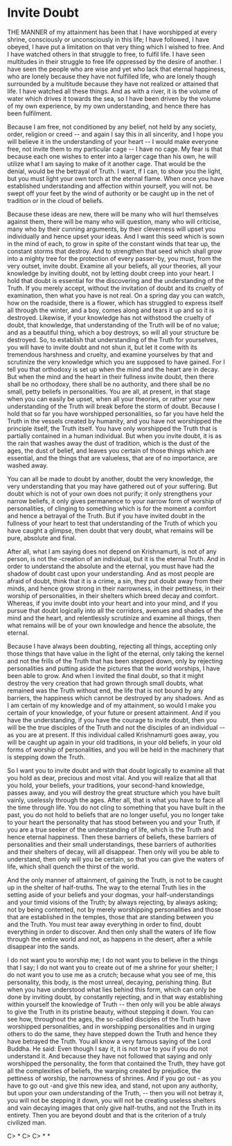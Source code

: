 
# Invite Doubt   

THE MANNER of my attainment has been that I have worshipped at every shrine, consciously or unconsciously in this life; I have followed, I have obeyed, I have put a limitation on that very thing which I wished to free. And I have watched others in that struggle to free, to fulfil life. I have seen multitudes in their struggle to free life oppressed by the desire of another. I have seen the people who are wise and yet who lack that eternal happiness, who are lonely because they have not fulfilled life, who are lonely though surrounded by a multitude because they have not realized or attained that life. I have watched all these things. And as with a river, it is the volume of water which drives it towards the sea, so I have been driven by the volume of my own experience, by my own understanding, and hence there has been fulfilment. 

Because I am free, not conditioned by any belief, not held by any society, order, religion or creed -- and again I say this in all sincerity, and I hope you will believe it in the understanding of your heart -- I would make everyone free, not invite them to my particular cage -- I have no cage. My fear is that because each one wishes to enter into a larger cage than his own, he will utilize what I am saying to make of it another cage. That would be the denial, would be the betrayal of Truth. I want, if I can, to show you the light, but you must light your own torch at the eternal flame. When once you have established understanding and affection within yourself, you will not. be swept off your feet by the wind of authority or be caught up in the net of tradition or in the cloud of beliefs. 

Because these ideas are new, there will be many who will hurl themselves against them, there will be many who will question, many who will criticise, many who by their cunning arguments, by their cleverness will upset you individually and hence upset your ideas. And I want this seed which is sown in the mind of each, to grow in spite of the constant winds that tear up, the constant storms that destroy. And to strengthen that seed which shall grow into a mighty tree for the protection of every passer-by, you must, from the very outset, invite doubt. Examine all your beliefs, all your theories, all your knowledge by inviting doubt, not by letting doubt creep into your heart. I hold that doubt is essential for the discovering and the understanding of the Truth. If you merely accept, without the invitation of doubt and its cruelty of examination, then what you have is not real. On a spring day you can watch, how on the roadside, there is a flower, which has struggled to express itself all through the winter, and a boy, comes along and tears it up and so it is destroyed. Likewise, if your knowledge has not withstood the cruelty of doubt, that knowledge, that understanding of the Truth will be of no value; and as a beautiful thing, which a boy destroys, so will all your structure be destroyed. So, to establish that understanding of the Truth for yourselves, you will have to invite doubt and not shun it, but let it come with its tremendous harshness and cruelty, and examine yourselves by that and scrutinize the very knowledge which you are supposed to have gained. For I tell you that orthodoxy is set up when the mind and the heart are in decay. But when the mind and the heart in their fullness invite doubt, then there shall be no orthodoxy, there shall be no authority, and there shall be no small, petty beliefs in personalities. You are all, at present, in that stage when you can easily be upset, when all your theories, or rather your new understanding of the Truth will break before the storm of doubt. Because I hold that so far you have worshipped personalities, so far you have held the Truth in the vessels created by humanity, and you have not worshipped the principle itself, the Truth itself. You have only worshipped the Truth that is partially contained in a human individual. But when you invite doubt, it is as the rain that washes away the dust of tradition, which is the dust of the ages, the dust of belief, and leaves you certain of those things which are essential, and the things that are valueless, that are of no importance, are washed away. 

You can all be made to doubt by another, doubt the very knowledge, the very understanding that you may have gathered out of your suffering. But doubt which is not of your own does not purify; it only strengthens your narrow beliefs, it only gives permanence to your narrow form of worship of personalities, of clinging to something which is for the moment a comfort and hence a betrayal of the Truth. But if you have invited doubt in the fullness of your heart to test that understanding of the Truth of which you have caught a glimpse, then doubt that very doubt, what remains will be pure, absolute and final. 

After all, what I am saying does not depend on Krishnamurti, is not of any person, is not the -creation of an individual, but it is the eternal Truth. And in order to understand the absolute and the eternal, you must have had the shadow of doubt cast upon your understanding. And as most people are afraid of doubt, think that it is a crime, a sin, they put doubt away from their minds, and hence grow strong in their narrowness, in their pettiness, in their worship of personalities, in their shelters which breed decay and comfort. Whereas, if you invite doubt into your heart and into your mind, and if you pursue that doubt logically into all the corridors, avenues and shades of the mind and the heart, and relentlessly scrutinize and examine all things, then what remains will be of your own knowledge and hence the absolute, the eternal. 

Because I have always been doubting, rejecting all things, accepting only those things that have value in the light of the eternal, only taking the kernel and not the frills of the Truth that has been stepped down, only by rejecting personalities and putting aside the pictures that the world worships, I have been able to grow. And when I invited the final doubt, so that it might destroy the very creation that had grown through small doubts, what remained was the Truth without end, the life that is not bound by any barriers, the happiness which cannot be destroyed by any shadows. And as I am certain of my knowledge and of my attainment, so would I make you certain of your knowledge, of your future or present attainment. And if you have the understanding, if you have the courage to invite doubt, then you will be the true disciples of the Truth and not the disciples of an individual -- as you are at present. If this individual called Krishnamurti goes away, you will be caught up again in your old traditions, in your old beliefs, in your old forms of worship of personalities, and you will be held in the machinery that is stepping down the Truth.

So I want you to invite doubt and with that doubt logically to examine all that you hold as dear, precious and most vital. And you will realize that all that you hold, your beliefs, your traditions, your second-hand knowledge, passes away, and you will destroy the great structure which you have built vainly, uselessly through the ages. After all, that is what you have to face all the time through life. You do not cling to something that you have built in the past, you do not hold to beliefs that are no longer useful, you no longer take to your heart the personality that has stood between you and your Truth, if you are a true seeker of the understanding of life, which is the Truth and hence eternal happiness. Then these barriers of beliefs, these barriers of personalities and their small understandings, these barriers of authorities and their shelters of decay, will all disappear. Then only will you be able to understand, then only will you be certain, so that you can give the waters of life, which shall quench the thirst of the world. 

And the only manner of attainment, of gaining the Truth, is not to be caught up in the shelter of half-truths. The way to the eternal Truth lies in the setting aside of your beliefs and your dogmas, your half-understandings and your timid visions of the Truth; by always rejecting, by always asking; not by being contented, not by merely worshipping personalities and those that are established in the temples, those that are standing between you and the Truth. You must tear away everything in order to find, doubt everything in order to discover. And then only shall the waters of life flow through the entire world and not, as happens in the desert, after a while disappear into the sands. 

I do not want you to worship me; I do not want you to believe in the things that I say; I do not want you to create out of me a shrine for your shelter; I do not want you to use me as a crutch; because what you see of me, this personality, this body, is the most unreal, decaying, perishing thing. But when you have understood what lies behind this form, which can only be done by inviting doubt, by constantly rejecting, and in that way establishing within yourself the knowledge of Truth -- then only will you be able always to give the Truth in its pristine beauty, without stepping it down. You can see how, throughout the ages, the so-called disciples of the Truth have worshipped personalities, and in worshipping personalities and in urging others to do the same, they have stepped down the Truth and hence they have betrayed the Truth. You all know a very famous saying of the Lord Buddha. He said: Even though I say it, it is not true to you if you do not understand it. And because they have not followed that saying and only worshipped the personality, the form that contained the Truth, they have got all the complexities of beliefs, the warping created by prejudice, the pettiness of worship, the narrowness of shrines. And if you go out - as you have to go out -and give this new idea, and stand, not upon any authority, but upon your own understanding of the Truth, -- then you will not betray it, you will not be stepping it down, you will not be creating useless shelters and vain decaying images that only give half-truths, and not the Truth in its entirety. Then you are beyond doubt and that is the criterion of a truly civilized man. 

C> * 
C> 
C> * * 